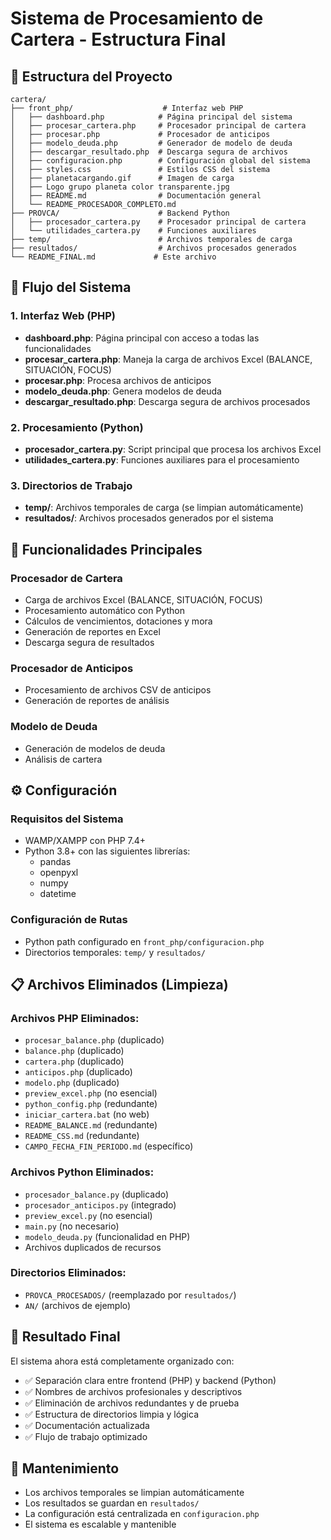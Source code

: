 # Sistema de Procesamiento de Cartera - Estructura Final

## 📁 Estructura del Proyecto

```
cartera/
├── front_php/                    # Interfaz web PHP
│   ├── dashboard.php            # Página principal del sistema
│   ├── procesar_cartera.php     # Procesador principal de cartera
│   ├── procesar.php             # Procesador de anticipos
│   ├── modelo_deuda.php         # Generador de modelo de deuda
│   ├── descargar_resultado.php  # Descarga segura de archivos
│   ├── configuracion.php        # Configuración global del sistema
│   ├── styles.css               # Estilos CSS del sistema
│   ├── planetacargando.gif      # Imagen de carga
│   ├── Logo grupo planeta color transparente.jpg
│   ├── README.md                # Documentación general
│   └── README_PROCESADOR_COMPLETO.md
├── PROVCA/                      # Backend Python
│   ├── procesador_cartera.py    # Procesador principal de cartera
│   └── utilidades_cartera.py    # Funciones auxiliares
├── temp/                        # Archivos temporales de carga
├── resultados/                  # Archivos procesados generados
└── README_FINAL.md             # Este archivo
```

## 🔄 Flujo del Sistema

### 1. Interfaz Web (PHP)
- **dashboard.php**: Página principal con acceso a todas las funcionalidades
- **procesar_cartera.php**: Maneja la carga de archivos Excel (BALANCE, SITUACIÓN, FOCUS)
- **procesar.php**: Procesa archivos de anticipos
- **modelo_deuda.php**: Genera modelos de deuda
- **descargar_resultado.php**: Descarga segura de archivos procesados

### 2. Procesamiento (Python)
- **procesador_cartera.py**: Script principal que procesa los archivos Excel
- **utilidades_cartera.py**: Funciones auxiliares para el procesamiento

### 3. Directorios de Trabajo
- **temp/**: Archivos temporales de carga (se limpian automáticamente)
- **resultados/**: Archivos procesados generados por el sistema

## 🚀 Funcionalidades Principales

### Procesador de Cartera
- Carga de archivos Excel (BALANCE, SITUACIÓN, FOCUS)
- Procesamiento automático con Python
- Cálculos de vencimientos, dotaciones y mora
- Generación de reportes en Excel
- Descarga segura de resultados

### Procesador de Anticipos
- Procesamiento de archivos CSV de anticipos
- Generación de reportes de análisis

### Modelo de Deuda
- Generación de modelos de deuda
- Análisis de cartera

## ⚙️ Configuración

### Requisitos del Sistema
- WAMP/XAMPP con PHP 7.4+
- Python 3.8+ con las siguientes librerías:
  - pandas
  - openpyxl
  - numpy
  - datetime

### Configuración de Rutas
- Python path configurado en `front_php/configuracion.php`
- Directorios temporales: `temp/` y `resultados/`

## 📋 Archivos Eliminados (Limpieza)

### Archivos PHP Eliminados:
- `procesar_balance.php` (duplicado)
- `balance.php` (duplicado)
- `cartera.php` (duplicado)
- `anticipos.php` (duplicado)
- `modelo.php` (duplicado)
- `preview_excel.php` (no esencial)
- `python_config.php` (redundante)
- `iniciar_cartera.bat` (no web)
- `README_BALANCE.md` (redundante)
- `README_CSS.md` (redundante)
- `CAMPO_FECHA_FIN_PERIODO.md` (específico)

### Archivos Python Eliminados:
- `procesador_balance.py` (duplicado)
- `procesador_anticipos.py` (integrado)
- `preview_excel.py` (no esencial)
- `main.py` (no necesario)
- `modelo_deuda.py` (funcionalidad en PHP)
- Archivos duplicados de recursos

### Directorios Eliminados:
- `PROVCA_PROCESADOS/` (reemplazado por `resultados/`)
- `AN/` (archivos de ejemplo)

## 🎯 Resultado Final

El sistema ahora está completamente organizado con:
- ✅ Separación clara entre frontend (PHP) y backend (Python)
- ✅ Nombres de archivos profesionales y descriptivos
- ✅ Eliminación de archivos redundantes y de prueba
- ✅ Estructura de directorios limpia y lógica
- ✅ Documentación actualizada
- ✅ Flujo de trabajo optimizado

## 🔧 Mantenimiento

- Los archivos temporales se limpian automáticamente
- Los resultados se guardan en `resultados/`
- La configuración está centralizada en `configuracion.php`
- El sistema es escalable y mantenible 